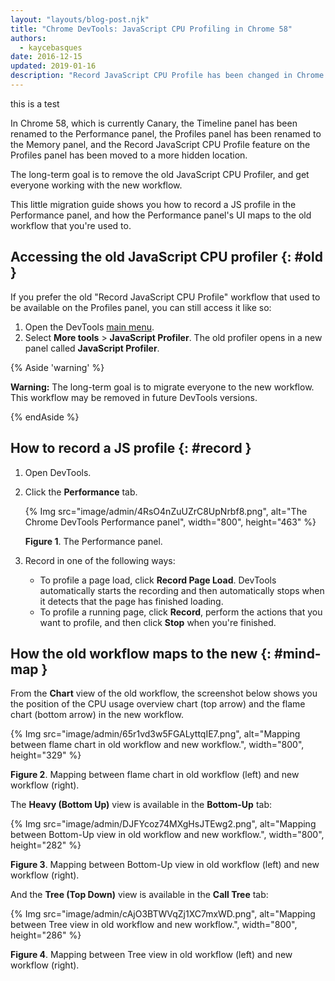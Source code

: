 ```yaml
---
layout: "layouts/blog-post.njk"
title: "Chrome DevTools: JavaScript CPU Profiling in Chrome 58"
authors:
  - kaycebasques
date: 2016-12-15
updated: 2019-01-16
description: "Record JavaScript CPU Profile has been changed in Chrome 58."
---
```


this is a test

In Chrome 58, which is currently Canary, the Timeline panel has been renamed to the Performance
panel, the Profiles panel has been renamed to the Memory panel, and the Record JavaScript CPU
Profile feature on the Profiles panel has been moved to a more hidden location.

The long-term goal is to remove the old JavaScript CPU Profiler, and get everyone working with the
new workflow.

This little migration guide shows you how to record a JS profile in the Performance panel, and how
the Performance panel's UI maps to the old workflow that you're used to.

## Accessing the old JavaScript CPU profiler {: #old }

If you prefer the old "Record JavaScript CPU Profile" workflow that used to be available on the
Profiles panel, you can still access it like so:

1.  Open the DevTools [main menu][1].
2.  Select **More tools** > **JavaScript Profiler**. The old profiler opens in a new panel called
    **JavaScript Profiler**.

{% Aside 'warning' %}

**Warning:** The long-term goal is to migrate everyone to the new workflow. This workflow may be
removed in future DevTools versions.

{% endAside %}

## How to record a JS profile {: #record }

1.  Open DevTools.
2.  Click the **Performance** tab.

    {% Img src="image/admin/4RsO4nZuUZrC8UpNrbf8.png", alt="The Chrome DevTools Performance panel", width="800", height="463" %}

    **Figure 1**. The Performance panel.

3.  Record in one of the following ways:

    - To profile a page load, click **Record Page Load**. DevTools automatically starts the
      recording and then automatically stops when it detects that the page has finished loading.
    - To profile a running page, click **Record**, perform the actions that you want to profile, and
      then click **Stop** when you're finished.

## How the old workflow maps to the new {: #mind-map }

From the **Chart** view of the old workflow, the screenshot below shows you the position of the CPU
usage overview chart (top arrow) and the flame chart (bottom arrow) in the new workflow.

{% Img src="image/admin/65r1vd3w5FGALyttqIE7.png", alt="Mapping between flame chart in old workflow and new workflow.", width="800", height="329" %}

**Figure 2**. Mapping between flame chart in old workflow (left) and new workflow (right).

The **Heavy (Bottom Up)** view is available in the **Bottom-Up** tab:

{% Img src="image/admin/DJFYcoz74MXgHsJTEwg2.png", alt="Mapping between Bottom-Up view in old workflow and new workflow.", width="800", height="282" %}

**Figure 3**. Mapping between Bottom-Up view in old workflow (left) and new workflow (right).

And the **Tree (Top Down)** view is available in the **Call Tree** tab:

{% Img src="image/admin/cAjO3BTWVqZj1XC7mxWD.png", alt="Mapping between Tree view in old workflow and new workflow.", width="800", height="286" %}

**Figure 4**. Mapping between Tree view in old workflow (left) and new workflow (right).

[1]: /docs/devtools/ui#main-menu
